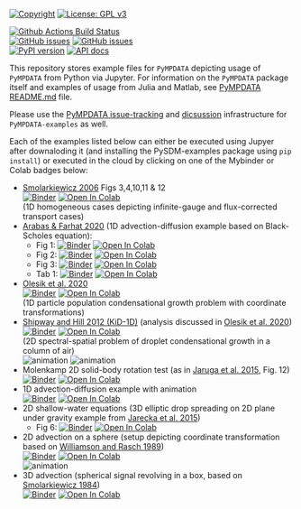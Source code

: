 [![Copyright](https://img.shields.io/static/v1?label=Copyright&color=249fe2&message=Jagiellonian%20University&)](https://en.uj.edu.pl/)
[![License: GPL v3](https://img.shields.io/badge/License-GPL%20v3-blue.svg)](https://www.gnu.org/licenses/gpl-3.0.html)

[![Github Actions Build Status](https://github.com/atmos-cloud-sim-uj/PyMPDATA-examples/workflows/PyMPDATA-examples/badge.svg?branch=main)](https://github.com/atmos-cloud-sim-uj/PyMPDATA-examples/actions)    
[![GitHub issues](https://img.shields.io/github/issues-pr/atmos-cloud-sim-uj/PyMPDATA-examples.svg?logo=github&logoColor=white)](https://github.com/atmos-cloud-sim-uj/PyMPDATA-examples/pulls?q=)
[![GitHub issues](https://img.shields.io/github/issues-pr-closed/atmos-cloud-sim-uj/PyMPDATA-examples.svg?logo=github&logoColor=white)](https://github.com/atmos-cloud-sim-uj/PyMPDATA-examples/pulls?q=is:closed)    
[![PyPI version](https://badge.fury.io/py/PyMPDATA-examples.svg)](https://pypi.org/project/PyMPDATA-examples)
[![API docs](https://img.shields.io/badge/API_docs-pdoc3-blue.svg)](https://atmos-cloud-sim-uj.github.io/PyMPDATA-examples/)


This repository stores example files for `PyMPDATA` depicting usage of `PyMPDATA` from Python via Jupyter.
For information on the `PyMPDATA` package itself and examples of usage from Julia and Matlab, 
see [PyMPDATA README.md](https://github.com/atmos-cloud-sim-uj/PyMPDATA/blob/master/README.md) file.

Please use the [PyMPDATA issue-tracking](https://github.com/atmos-cloud-sim-uj/PyMPDATA/issues) and [dicsussion](https://github.com/atmos-cloud-sim-uj/PyMPDATA/discussions) infrastructure for `PyMPDATA-examples` as well.

Each of the examples listed below can either be executed using Jupyer after downaloding it (and installing
  the PySDM-examples package using ``pip install``) or executed in the cloud by clicking on one of the
  Mybinder or Colab badges below:
 
- [Smolarkiewicz 2006](http://doi.org/10.1002/fld.1071) Figs 3,4,10,11 & 12    
  [![Binder](https://mybinder.org/badge_logo.svg)](https://mybinder.org/v2/gh/atmos-cloud-sim-uj/PyMPDATA-examples.git/main?urlpath=lab/tree/PyMPDATA_examples%2FSmolarkiewicz_2006_Figs_3_4_10_11_12/demo.ipynb) 
  [![Open In Colab](https://colab.research.google.com/assets/colab-badge.svg)](https://colab.research.google.com/github/atmos-cloud-sim-uj/PyMPDATA-examples/blob/main/PyMPDATA_examples/Smolarkiewicz_2006_Figs_3_4_10_11_12/demo.ipynb)    
  (1D homogeneous cases depicting infinite-gauge and flux-corrected transport cases)
- [Arabas & Farhat 2020](https://doi.org/10.1016/j.cam.2019.05.023) (1D advection-diffusion example based on Black-Scholes equation):
  - Fig 1: 
    [![Binder](https://mybinder.org/badge_logo.svg)](https://mybinder.org/v2/gh/atmos-cloud-sim-uj/PyMPDATA-examples.git/main?urlpath=lab/tree/PyMPDATA_examples%2FArabas_and_Farhat_2020/fig_1.ipynb) 
    [![Open In Colab](https://colab.research.google.com/assets/colab-badge.svg)](https://colab.research.google.com/github/atmos-cloud-sim-uj/PyMPDATA-examples/blob/main/PyMPDATA_examples/Arabas_and_Farhat_2020/fig_1.ipynb)    
  - Fig 2: 
    [![Binder](https://mybinder.org/badge_logo.svg)](https://mybinder.org/v2/gh/atmos-cloud-sim-uj/PyMPDATA-examples.git/main?urlpath=lab/tree/PyMPDATA_examples%2FArabas_and_Farhat_2020/fig_2.ipynb) 
    [![Open In Colab](https://colab.research.google.com/assets/colab-badge.svg)](https://colab.research.google.com/github/atmos-cloud-sim-uj/PyMPDATA-examples/blob/main/PyMPDATA_examples/Arabas_and_Farhat_2020/fig_2.ipynb)    
  - Fig 3:
    [![Binder](https://mybinder.org/badge_logo.svg)](https://mybinder.org/v2/gh/atmos-cloud-sim-uj/PyMPDATA-examples.git/main?urlpath=lab/tree/PyMPDATA_examples%2FArabas_and_Farhat_2020/fig_3.ipynb) 
    [![Open In Colab](https://colab.research.google.com/assets/colab-badge.svg)](https://colab.research.google.com/github/atmos-cloud-sim-uj/PyMPDATA-examples/blob/main/PyMPDATA_examples/Arabas_and_Farhat_2020/fig_3.ipynb)    
  - Tab 1:
    [![Binder](https://mybinder.org/badge_logo.svg)](https://mybinder.org/v2/gh/atmos-cloud-sim-uj/PyMPDATA-examples.git/main?urlpath=lab/tree/PyMPDATA_examples%2FArabas_and_Farhat_2020/tab_1.ipynb) 
    [![Open In Colab](https://colab.research.google.com/assets/colab-badge.svg)](https://colab.research.google.com/github/atmos-cloud-sim-uj/PyMPDATA-examples/blob/main/PyMPDATA_examples/Arabas_and_Farhat_2020/tab_1.ipynb)    
- [Olesik et al. 2020](https://arxiv.org/abs/2011.14726)    
  [![Binder](https://mybinder.org/badge_logo.svg)](https://mybinder.org/v2/gh/atmos-cloud-simm-uj/PyMPDATA-examples.git/main?urlpath=lab/tree/PyMPDATA_examples%2FOlesik_et_al_2020/)
  [![Open In Colab](https://colab.research.google.com/assets/colab-badge.svg)](https://colab.research.google.com/github/atmos-cloud-sim-uj/PyMPDATA-examples/blob/main/PyMPDATA_examples/Olesik_et_al_2020/demo_make_plots.ipynb)   
  (1D particle population condensational growth problem with coordinate transformations)
- [Shipway and Hill 2012 (KiD-1D)](https://doi.org/10.1002/qj.1913) (analysis discussed in [Olesik et al. 2020](https://arxiv.org/abs/2011.14726))    
  [![Binder](https://mybinder.org/badge_logo.svg)](https://mybinder.org/v2/gh/atmos-cloud-simm-uj/PyMPDATA-examples.git/main?urlpath=lab/tree/PyMPDATA_examples%2FShipway_and_Hill_2012/)
  [![Open In Colab](https://colab.research.google.com/assets/colab-badge.svg)](https://colab.research.google.com/github/atmos-cloud-sim-uj/PyMPDATA-examples/blob/main/PyMPDATA_examples/Shipway_and_Hill_2012/fig_1.ipynb)    
  (2D spectral-spatial problem of droplet condensational growth in a column of air)    
![animation](https://github.com/atmos-cloud-sim-uj/PyMPDATA/wiki/files/KiD-1D_PyMPDATA_n_iters=1.gif)
![animation](https://github.com/atmos-cloud-sim-uj/PyMPDATA/wiki/files/KiD-1D_PyMPDATA_n_iters=3.gif)
- Molenkamp 2D solid-body rotation test (as in [Jaruga et al. 2015](https://doi.org/10.5194/gmd-8-1005-2015), Fig. 12)    
  [![Binder](https://mybinder.org/badge_logo.svg)](https://mybinder.org/v2/gh/atmos-cloud-sim-uj/PyMPDATA-examples.git/main?urlpath=lab/tree/PyMPDATA_examples%2FMolenkamp_test_as_in_Jaruga_et_al_2015_Fig_12/demo.ipynb)
  [![Open In Colab](https://colab.research.google.com/assets/colab-badge.svg)](https://colab.research.google.com/github/atmos-cloud-sim-uj/PyMPDATA-examples/blob/main/PyMPDATA_examples/Molenkamp_test_as_in_Jaruga_et_al_2015_Fig_12/demo.ipynb)
- 1D advection-diffusion example with animation    
  [![Binder](https://mybinder.org/badge_logo.svg)](https://mybinder.org/v2/gh/atmos-cloud-sim-uj/PyMPDATA-examples.git/main?urlpath=lab/tree/PyMPDATA_examples%2Fadvection_diffusion_1d/demo.ipynb) 
  [![Open In Colab](https://colab.research.google.com/assets/colab-badge.svg)](https://colab.research.google.com/github/atmos-cloud-sim-uj/PyMPDATA-examples/blob/main/PyMPDATA_examples/advection_diffusion_1d/demo.ipynb)    
- 2D shallow-water equations (3D elliptic drop spreading on 2D plane under gravity example from [Jarecka et al. 2015](https://doi.org/10.1016/j.jcp.2015.02.003))   
  - Fig 6: [![Binder](https://mybinder.org/badge_logo.svg)](https://mybinder.org/v2/gh/atmos-cloud-sim-uj/PyMPDATA-examples.git/main?urlpath=lab/tree/PyMPDATA_examples/Jarecka_et_al_2015/fig_6.ipynb)
  [![Open In Colab](https://colab.research.google.com/assets/colab-badge.svg)](https://colab.research.google.com/github/atmos-cloud-sim-uj/PyMPDATA-examples/blob/main/PyMPDATA_examples/Jarecka_et_al_2015/fig_6.ipynb)
- 2D advection on a sphere (setup depicting coordinate transformation based on [Williamson and Rasch 1989](https://doi.org/10.1175/1520-0493(1989)117%3C0102:TDSLTW%3E2.0.CO;2))  
  [![Binder](https://mybinder.org/badge_logo.svg)](https://mybinder.org/v2/gh/atmos-cloud-sim-uj/PyMPDATA-examples.git/main?urlpath=lab/tree/PyMPDATA_examples%2FWilliamson_and_Rasch_1989_as_in_Jaruga_et_al_2015_Fig_14/demo_over_the_pole.ipynb) 
  [![Open In Colab](https://colab.research.google.com/assets/colab-badge.svg)](https://colab.research.google.com/github/atmos-cloud-sim-uj/PyMPDATA-examples/blob/main/PyMPDATA_examples/Williamson_and_Rasch_1989_as_in_Jaruga_et_al_2015_Fig_14/demo_over_the_pole.ipynb)    
![animation](https://github.com/atmos-cloud-sim-uj/PyMPDATA/wiki/files/sphere_upwind.gif) 
- 3D advection (spherical signal revolving in a box, based on [Smolarkiewicz 1984](https://doi.org/10.1016/0021-9991(84)90121-9))    
  [![Binder](https://mybinder.org/badge_logo.svg)](https://mybinder.org/v2/gh/atmos-cloud-sim-uj/PyMPDATA-examples.git/main?urlpath=lab/tree/PyMPDATA_examples%2FSmolarkiewicz_1984/figs_13-14.ipynb) 
  [![Open In Colab](https://colab.research.google.com/assets/colab-badge.svg)](https://colab.research.google.com/github/atmos-cloud-sim-uj/PyMPDATA-examples/blob/main/PyMPDATA_examples/Smolarkiewicz_1984/figs_13-14.ipynb)    

